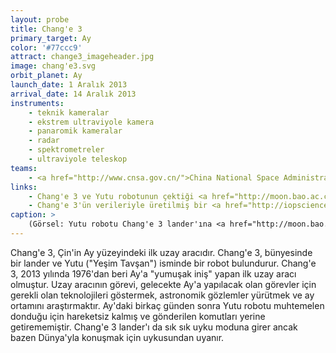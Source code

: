 ```yaml
---
layout: probe
title: Chang'e 3
primary_target: Ay
color: '#77ccc9'
attract: change3_imageheader.jpg
image: chang'e3.svg
orbit_planet: Ay
launch_date: 1 Aralık 2013
arrival_date: 14 Aralık 2013
instruments:
    - teknik kameralar
    - ekstrem ultraviyole kamera
    - panaromik kameralar
    - radar
    - spektrometreler
    - ultraviyole teleskop
teams:
    - <a href="http://www.cnsa.gov.cn/">China National Space Administration</a>
links:
    - Chang'e 3 ve Yutu robotunun çektiği <a href="http://moon.bao.ac.cn/multimedia/img2dce3.jsp">Ay fotoğrafları</a>
    - Chang'e 3'ün verileriyle üretilmiş bir <a href="http://iopscience.iop.org/1674-4527/14/12">araştırma</a>
caption: >
    (Görsel: Yutu robotu Chang'e 3 lander'ına <a href="http://moon.bao.ac.cn/multimedia/img2dce3.jsp">bakarken</a>, Chinese Academy of Sciences)
---
```

Chang'e 3, Çin'in Ay yüzeyindeki ilk uzay aracıdır. Chang'e 3, bünyesinde bir lander ve Yutu ("Yeşim Tavşan") isminde bir robot bulundurur. Chang'e 3, 2013 yılında 1976'dan beri Ay'a "yumuşak iniş" yapan ilk uzay aracı olmuştur. Uzay aracının görevi, gelecekte Ay'a yapılacak olan görevler için gerekli olan teknolojileri göstermek, astronomik gözlemler yürütmek ve ay ortamını araştırmaktır. Ay'daki birkaç günden sonra Yutu robotu muhtemelen donduğu için hareketsiz kalmış ve gönderilen komutları yerine getirememiştir. Chang'e 3 lander'ı da sık sık uyku moduna girer ancak bazen Dünya'yla konuşmak için uykusundan uyanır.